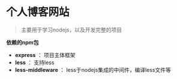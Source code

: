 # 个人博客网站
> 主要用于学习nodejs，以及开发完整的项目

**依赖的npm包**
- **express** ： 项目主体框架
- **less** ： 支持less
- **less-middleware** ： less于nodejs集成的中间件，编译less文件等